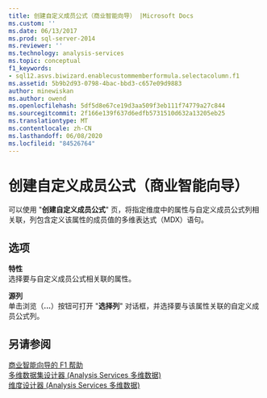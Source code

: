 ```yaml
---
title: 创建自定义成员公式（商业智能向导） |Microsoft Docs
ms.custom: ''
ms.date: 06/13/2017
ms.prod: sql-server-2014
ms.reviewer: ''
ms.technology: analysis-services
ms.topic: conceptual
f1_keywords:
- sql12.asvs.biwizard.enablecustommemberformula.selectacolumn.f1
ms.assetid: 5b9b2d93-0798-4bac-bbd3-c657e09d9883
author: minewiskan
ms.author: owend
ms.openlocfilehash: 5df5d8e67ce19d3aa509f3eb111f74779a27c844
ms.sourcegitcommit: 2f166e139f637d6edfb5731510d632a13205eb25
ms.translationtype: MT
ms.contentlocale: zh-CN
ms.lasthandoff: 06/08/2020
ms.locfileid: "84526764"
---
```

# <a name="create-a-custom-member-formula-business-intelligence-wizard"></a>创建自定义成员公式（商业智能向导）
  可以使用 "**创建自定义成员公式**" 页，将指定维度中的属性与自定义成员公式列相关联，列包含定义该属性的成员值的多维表达式（MDX）语句。  
  
## <a name="options"></a>选项  
 **特性**  
 选择要与自定义成员公式相关联的属性。  
  
 **源列**  
 单击浏览（**...**）按钮可打开 "**选择列**" 对话框，并选择要与该属性关联的自定义成员公式列。  
  
## <a name="see-also"></a>另请参阅  
 [商业智能向导的 F1 帮助](business-intelligence-wizard-f1-help.md)   
 [多维数据集设计器 &#40;Analysis Services 多维数据&#41;](cube-designer-analysis-services-multidimensional-data.md)   
 [维度设计器 &#40;Analysis Services 多维数据&#41;](dimension-designer-analysis-services-multidimensional-data.md)  
  
  
